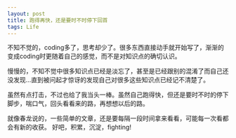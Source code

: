 ```yaml
---
layout: post
title: 跑得再快，还是要时不时停下回首
tags: Life
---
```


不知不觉的，coding多了，思考却少了。很多东西直接动手就开始写了，渐渐的变成coding时更随着自己的感觉，而不是对知识点的确切认识。  

慢慢的，不知不觉中很多知识点已经是淡忘了，甚至是已经跟别的混淆了而自己还没发现...直到被问起才惊讶的发现自己对很多这些知识点已经记不清楚了。  

虽然有点打击，不过也给了我当头一棒。虽然自己跑得快，但还是要时不时的停下脚步，喘口气，回头看看来的路，再想想以后的路。  

就像春龙说的，一些简单的文章，还是要每隔一段时间拿来看看，可能每一次看都会有新的收获。
好吧，积累，沉淀，fighting!
